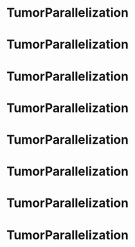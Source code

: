 # TumorParallelization
# TumorParallelization
# TumorParallelization
# TumorParallelization
# TumorParallelization
# TumorParallelization
# TumorParallelization
# TumorParallelization
